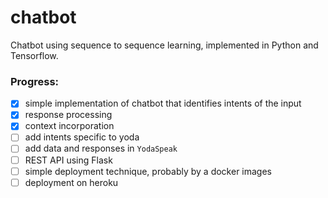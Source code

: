 # chatbot
Chatbot using sequence to sequence learning, implemented in Python and Tensorflow.

### Progress:
- [x] simple implementation of chatbot that identifies intents of the input
- [x] response processing
- [x] context incorporation
- [ ] add intents specific to yoda
- [ ] add data and responses in `YodaSpeak`
- [ ] REST API using Flask
- [ ] simple deployment technique, probably by a docker images
- [ ] deployment on heroku
